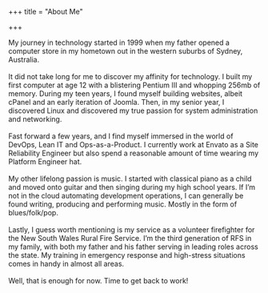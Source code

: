 +++
title = "About Me"

+++

My journey in technology started in 1999 when my father opened a computer store in my hometown out in the western suburbs of Sydney, Australia.
</br>
</br>
It did not take long for me to discover my affinity for technology. I built my first computer at age 12 with a blistering Pentium III and whopping 256mb of memory. During my teen years, I found myself building websites, albeit cPanel and an early iteration of Joomla. Then, in my senior year, I discovered Linux and discovered my true passion for system administration and networking.
</br>
</br>
Fast forward a few years, and I find myself immersed in the world of DevOps, Lean IT and Ops-as-a-Product. I currently work at Envato as a Site Reliability Engineer but also spend a reasonable amount of time wearing my Platform Engineer hat.
</br>
</br>
My other lifelong passion is music. I started with classical piano as a child and moved onto guitar and then singing during my high school years. If I’m not in the cloud automating development operations, I can generally be found writing, producing and performing music. Mostly in the form of blues/folk/pop.
</br>
</br>
Lastly, I guess worth mentioning is my service as a volunteer firefighter for the New South Wales Rural Fire Service. I’m the third generation of RFS in my family, with both my father and his father serving in leading roles across the state. My training in emergency response and high-stress situations comes in handy in almost all areas.
</br>
</br>
Well, that is enough for now. Time to get back to work!